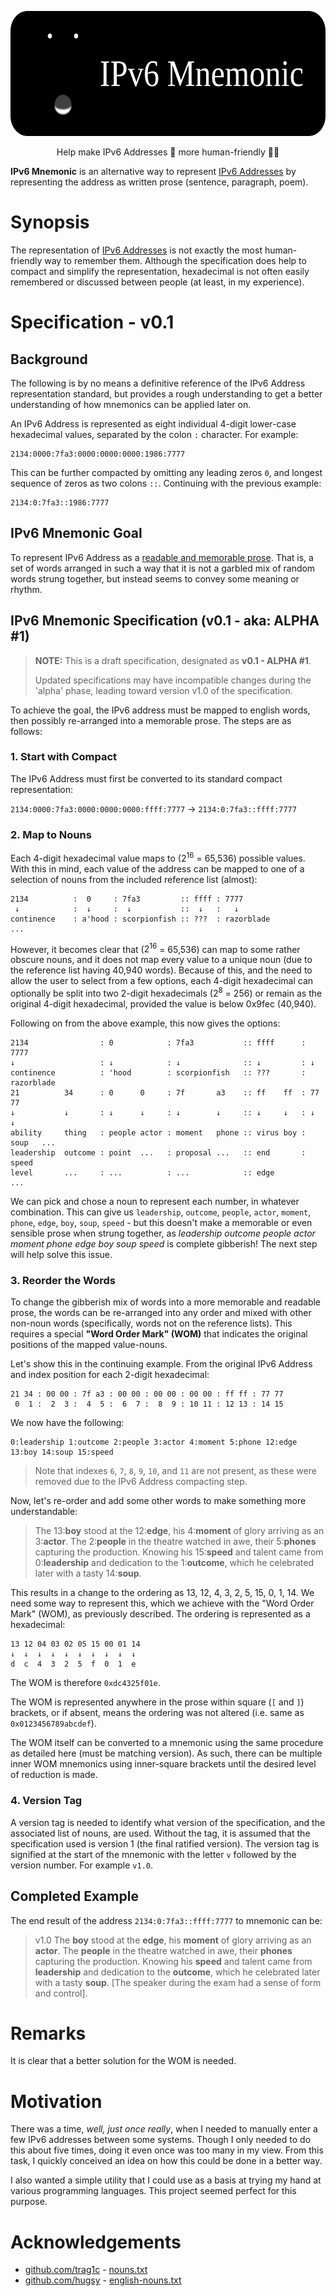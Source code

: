 <p align="center">
<img src="TITLE.svg" alt="hxtemplate-cli" width="600" height="200">
</p>

<p align="center">
Help make IPv6 Addresses 🤖 more human-friendly 🕺🏻
</p>

**IPv6 Mnemonic** is an alternative way to represent [IPv6 Addresses](https://en.wikipedia.org/wiki/IPv6_address#Representation) 
by representing the address as written prose (sentence, paragraph, poem).

# Synopsis

The representation of [IPv6 Addresses](https://en.wikipedia.org/wiki/IPv6_address#Representation) 
is not exactly the most human-friendly way to remember them. Although the 
specification does help to compact and simplify the representation, hexadecimal 
is not often easily remembered or discussed between people (at least, in my 
experience).

# Specification - v0.1

## Background

The following is by no means a definitive reference of the IPv6 Address 
representation standard, but provides a rough understanding to get a better 
understanding of how mnemonics can be applied later on.

An IPv6 Address is represented as eight individual 4-digit lower-case 
hexadecimal values, separated by the colon `:` character. For example:
```
2134:0000:7fa3:0000:0000:0000:1986:7777
```
This can be further compacted by omitting any leading zeros `0`, and longest 
sequence of zeros as two colons `::`. Continuing with the previous example:
```
2134:0:7fa3::1986:7777
```

## IPv6 Mnemonic Goal

To represent IPv6 Address as a [readable and memorable prose](https://fiveable.me/key-terms/english-prose-style/memorable-writing). 
That is, a set of words arranged in such a way that it is not a garbled mix of 
random words strung together, but instead seems to convey some meaning or rhythm.

## IPv6 Mnemonic Specification (v0.1 - aka: ALPHA #1)

> **NOTE:** This is a draft specification, designated as __v0.1 - ALPHA #1__. 
>
> Updated specifications may have incompatible changes during the 'alpha' phase,
> leading toward version v1.0 of the specification.

To achieve the goal, the IPv6 address must be mapped to english words, then 
possibly re-arranged into a memorable prose. The steps are as follows:

### 1. Start with Compact

The IPv6 Address must first be converted to its standard compact representation:

`2134:0000:7fa3:0000:0000:0000:ffff:7777` → `2134:0:7fa3::ffff:7777`

### 2. Map to Nouns

Each 4-digit hexadecimal value maps to ($2^{16}$ = 65,536) possible values. With
this in mind, each value of the address can be mapped to one of a selection of 
nouns from the included reference list (almost):

```
2134          :  0     : 7fa3         :: ffff : 7777
 ↓            :  ↓     :  ↓           ::  ↓   :   ↓
continence    : a'hood : scorpionfish :: ???  : razorblade
...
```

However, it becomes clear that ($2^{16}$ = 65,536) can map to some rather 
obscure nouns, and it does not map every value to a unique noun (due to the 
reference list having 40,940 words). Because of this, and the need to allow the 
user to select from a few options, each 4-digit hexadecimal can optionally be 
split into two 2-digit hexadecimals ($2^8$ = 256) or remain as the original 
4-digit hexadecimal, provided the value is below 0x9fec (40,940). 

Following on from the above example, this now gives the options:
```
2134                : 0            : 7fa3           :: ffff      : 7777
↓                   : ↓            : ↓              :: ↓         : ↓
continence          : 'hood        : scorpionfish   :: ???       : razorblade
21          34      : 0      0     : 7f       a3    :: ff    ff  : 77     77
↓           ↓       : ↓      ↓     : ↓        ↓     :: ↓     ↓   : ↓      ↓
ability     thing   : people actor : moment   phone :: virus boy : soup   ...
leadership  outcome : point  ...   : proposal ...   :: end       : speed
level       ...     : ...          : ...            :: edge
...
```

We can pick and chose a noun to represent each number, in whatever combination. 
This can give us `leadership`, `outcome`, `people`, `actor`, `moment`, `phone`,
`edge`, `boy`, `soup`, `speed` - but this doesn't make a memorable or even 
sensible prose when strung together, as _leadership outcome people actor moment 
phone edge boy soup speed_ is complete gibberish! The next step will help solve
this issue.

### 3. Reorder the Words

To change the gibberish mix of words into a more memorable and readable prose, 
the words can be re-arranged into any order and mixed with other non-noun words
(specifically, words not on the reference lists). This requires a special 
**"Word Order Mark" (WOM)** that indicates the original positions of the mapped
value-nouns.

Let's show this in the continuing example. From the original IPv6 Address and 
index position for each 2-digit hexadecimal:
```
21 34 : 00 00 : 7f a3 : 00 00 : 00 00 : 00 00 : ff ff : 77 77
 0  1 :  2  3 :  4  5 :  6  7 :  8  9 : 10 11 : 12 13 : 14 15
```
We now have the following:
```
0:leadership 1:outcome 2:people 3:actor 4:moment 5:phone 12:edge 13:boy 14:soup 15:speed
```

> Note that indexes `6`, `7`, `8`, `9`, `10`, and `11` are not present, as these 
> were removed due to the IPv6 Address compacting step.

Now, let's re-order and add some other words to make something more 
understandable:
> The 13:**boy** stood at the 12:**edge**, his 4:**moment** of glory arriving as
> an 3:**actor**. The 2:**people** in the theatre watched in awe, their 
> 5:**phones** capturing the production. Knowing his 15:**speed** and talent came 
> from 0:**leadership** and dedication to the 1:**outcome**, which he celebrated 
> later with a tasty 14:**soup**.

This results in a change to the ordering as 13, 12, 4, 3, 2, 5, 15, 0, 1, 14. We
need some way to represent this, which we achieve with the "Word Order Mark" 
(WOM), as previously described. The ordering is represented as a hexadecimal:
```
13 12 04 03 02 05 15 00 01 14
↓  ↓  ↓  ↓  ↓  ↓  ↓  ↓  ↓  ↓
d  c  4  3  2  5  f  0  1  e
```
The WOM is therefore `0xdc4325f01e`. 

The WOM is represented anywhere in the prose within square (`[` and `]`) 
brackets, or if absent, means the ordering was not altered (i.e. same as
`0x0123456789abcdef`). 

The WOM itself can be converted to a mnemonic using the same procedure as 
detailed here (must be matching version). As such, there can be multiple inner 
WOM mnemonics using inner-square brackets until the desired level of reduction 
is made.

### 4. Version Tag

A version tag is needed to identify what version of the specification, and the
associated list of nouns, are used. Without the tag, it is assumed that the
specification used is version 1 (the final ratified version). The version tag
is signified at the start of the mnemonic with the letter `v` followed by the
version number. For example `v1.0`.

## Completed Example

The end result of the address `2134:0:7fa3::ffff:7777` to mnemonic can be:
> v1.0 The **boy** stood at the **edge**, his **moment** of glory arriving as
> an **actor**. The **people** in the theatre watched in awe, their 
> **phones** capturing the production. Knowing his **speed** and talent came 
> from **leadership** and dedication to the **outcome**, which he celebrated 
> later with a tasty **soup**. [The speaker during the exam had a sense of form 
> and control].

# Remarks

It is clear that a better solution for the WOM is needed.

# Motivation

There was a time, _well, just once really_, when I needed to manually enter a 
few IPv6 addresses between some systems. Though I only needed to do this about 
five times, doing it even once was too many in my view. From this task, I 
quickly conceived an idea on how this could be done in a better way.

I also wanted a simple utility that I could use as a basis at trying my hand at 
various programming languages. This project seemed perfect for this purpose.

# Acknowledgements

- [github.com/trag1c](https://gist.github.com/trag1c) - [nouns.txt](https://gist.github.com/trag1c/f74b2ab3589bc4ce5706f934616f6195)
- [github.com/hugsy](https://github.com/hugsy) - [english-nouns.txt](https://github.com/hugsy/stuff/blob/main/random-word/english-nouns.txt)
